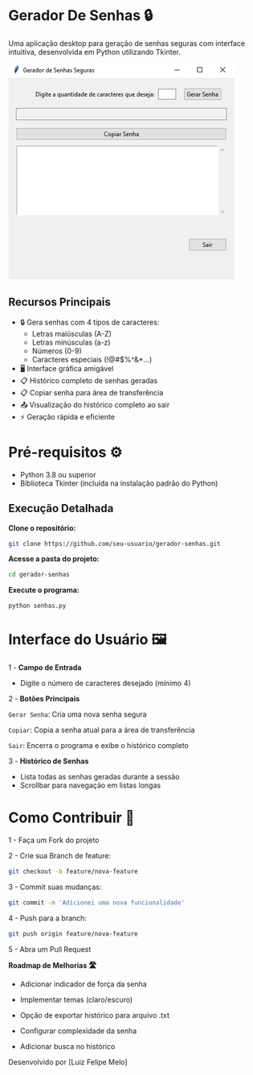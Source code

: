 # Gerador De Senhas 🔒
Uma aplicação desktop para geração de senhas seguras com interface intuitiva, desenvolvida em Python utilizando Tkinter.

![Captura de Tela](src/img/print_password_generator.png)

## Recursos Principais

- 🔒 Gera senhas com 4 tipos de caracteres:
  - Letras maiúsculas (A-Z)
  - Letras minúsculas (a-z)
  - Números (0-9)
  - Caracteres especiais (!@#$%^&*...)
- 🖥 Interface gráfica amigável
- 📋 Histórico completo de senhas geradas
- 📋 Copiar senha para área de transferência
- 📤 Visualização do histórico completo ao sair
- ⚡ Geração rápida e eficiente

# Pré-requisitos ⚙️

- Python 3.8 ou superior
- Biblioteca Tkinter (incluída na instalação padrão do Python)

## Execução Detalhada

**Clone o repositório:**  
 ```bash  
 git clone https://github.com/seu-usuario/gerador-senhas.git  
 ```  
**Acesse a pasta do projeto:**  
 ```bash  
 cd gerador-senhas  
 ```  
**Execute o programa:**  
 ```bash  
 python senhas.py  
 ```

# Interface do Usuário 🖼️

1 - **Campo de Entrada**
  - Digite o número de caracteres desejado (mínimo 4)

2 - **Botões Principais**

`Gerar Senha`: Cria uma nova senha segura

`Copiar`: Copia a senha atual para a área de transferência

`Sair`: Encerra o programa e exibe o histórico completo

3 - **Histórico de Senhas**

  - Lista todas as senhas geradas durante a sessão
  - Scrollbar para navegação em listas longas

# Como Contribuir 🤝

1 - Faça um Fork do projeto

2 - Crie sua Branch de feature:
```bash
git checkout -b feature/nova-feature
```

3 - Commit suas mudanças:
```bash
git commit -m 'Adicionei uma nova funcionalidade'
```

4 - Push para a branch:
```bash
git push origin feature/nova-feature
```

5 - Abra um Pull Request

**Roadmap de Melhorias 🛣️**

  - Adicionar indicador de força da senha

  - Implementar temas (claro/escuro)

  - Opção de exportar histórico para arquivo .txt

  - Configurar complexidade da senha

  - Adicionar busca no histórico

  Desenvolvido por [Luiz Felipe Melo]
  